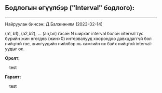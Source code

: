 Бодлогын өгүүлбэр ("Interval" бодлого):
-------------------------------------------------------------------------------------------------------------------------------------------------------------------
<hr>
<p>Найруулан бичсэн: Д.Балжинням (2023-02-14)</p>
<p>
(a1, b1), (a2,b2), ... (an,bn) гэсэн N ширхэг interval болон interval тус бүрийн жин өгөгдөв (жин>0) интервалууд хоорондоо давхцдаггүй бол нийцтэй гэе, жингүүдийн нийлбэр нь хамгийн их байх нийцтэй interval-уудыг ол.
</p>
<p><strong>Оролт:</strong></p>
<p>&emsp;test</p>
<p><strong>Гаралт:</strong></p>
<p>&emsp;test</p>

